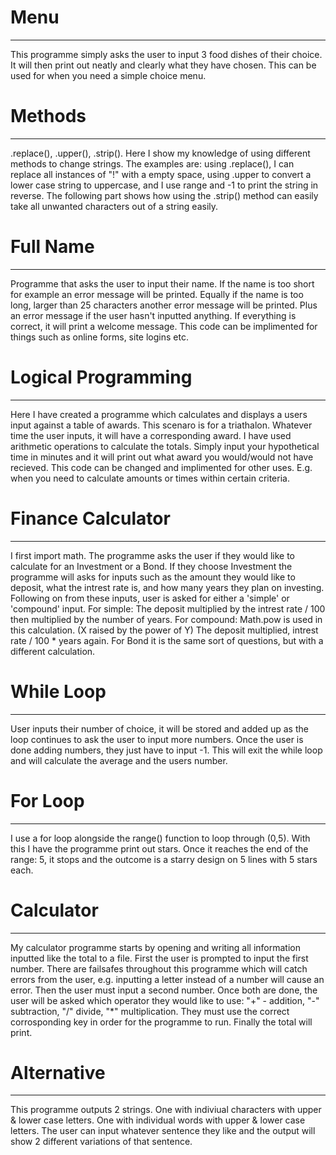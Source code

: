 # Menu
***
This programme simply asks the user to input 3 food dishes of their choice. It will then print out neatly and clearly what they have chosen. This can be used for when you need a simple choice menu.

# Methods
***
.replace(), .upper(), .strip().
Here I show my knowledge of using different methods to change strings. The examples are: using .replace(), I can replace all instances of "!" with a empty space, using .upper to convert a lower case string to uppercase, and I use range and -1 to print the string in reverse. The following part shows how using the .strip() method can easily take all unwanted characters out of a string easily.

# Full Name
***
Programme that asks the user to input their name. If the name is too short for example an error message will be printed. Equally if the name is too long, larger than 25 characters another error message will be printed. Plus an error message if the user hasn't inputted anything. If everything is correct, it will print a welcome message. This code can be implimented for things such as online forms, site logins etc.

# Logical Programming
***
Here I have created a programme which calculates and displays a users input against a table of awards. This scenaro is for a triathalon. Whatever time the user inputs, it will have a corresponding award. I have used arithmetic operations to calculate the totals. Simply input your hypothetical time in minutes and it will print out what award you would/would not have recieved. This code can be changed and implimented for other uses. E.g. when you need to calculate amounts or times within certain criteria.

# Finance Calculator
***
I first import math. The programme asks the user if they would like to calculate for an Investment or a Bond. If they choose Investment the programme will asks for inputs such as the amount they would like to deposit, what the intrest rate is, and how many years they plan on investing. Following on from these inputs, user is asked for either a 'simple' or 'compound' input. For simple: The deposit multiplied by the intrest rate / 100 then multiplied by the number of years. For compound: Math.pow is used in this calculation. (X raised by the power of Y) The deposit multiplied, intrest rate / 100 * years again. For Bond it is the same sort of questions, but with a different calculation.

# While Loop
***
User inputs their number of choice, it will be stored and added up as the loop continues to ask the user to input more numbers. Once the user is done adding numbers, they just have to input -1. This will exit the while loop and will calculate the average and the users number.

# For Loop
***
I use a for loop alongside the range() function to loop through (0,5). With this I have the programme print out stars. Once it reaches the end of the range: 5, it stops and the outcome is a starry design on 5 lines with 5 stars each.

# Calculator
***
My calculator programme starts by opening and writing all information inputted like the total to a file. First the user is prompted to input the first number. There are failsafes throughout this programme which will catch errors from the user, e.g. inputting a letter instead of a number will cause an error. Then the user must input a second number. Once both are done, the user will be asked which operator they would like to use: "+" - addition, "-" subtraction, "/" divide, "*" multiplication. They must use the correct corrosponding key in order for the programme to run. Finally the total will print.

# Alternative
***
This programme outputs 2 strings. One with indiviual characters with upper & lower case letters. One with individual words with upper & lower case letters. The user can input whatever sentence they like and the output will show 2 different variations of that sentence.
